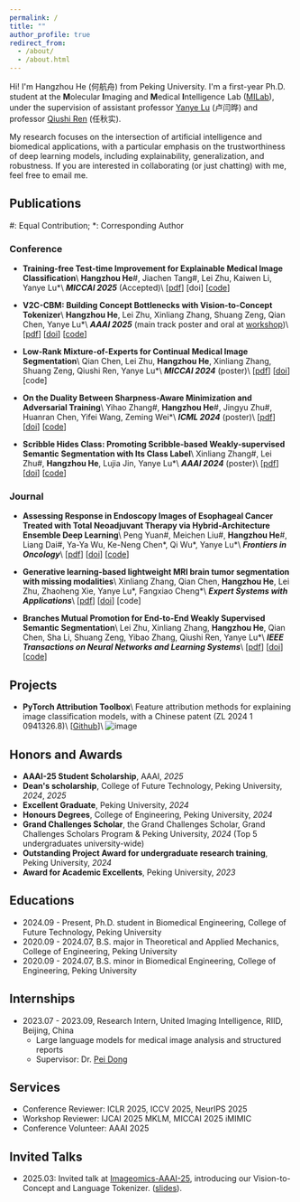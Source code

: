 ```yaml
---
permalink: /
title: ""
author_profile: true
redirect_from: 
  - /about/
  - /about.html
---
```


Hi! I'm Hangzhou He (<font face=STKaiti>何航舟</font>) from Peking University. I'm a first-year Ph.D. student at the **M**olecular **I**maging and **M**edical **I**ntelligence Lab ([MILab](https://wiki.milab.wiki/)), under the supervision of assistant professor [Yanye Lu](https://scholar.google.com/citations?hl=zh-CN&authuser=1&user=WSFToOMAAAAJ) (<font face=STKaiti>卢闫晔</font>) and professor [Qiushi Ren](https://scholar.google.com/citations?hl=zh-CN&authuser=1&user=7cOdUFgAAAAJ) (<font face=STKaiti>任秋实</font>).

My research focuses on the intersection of artificial intelligence and biomedical applications, with a particular emphasis on the trustworthiness of deep learning models, including explainability, generalization, and robustness. If you are interested in collaborating (or just chatting) with me, feel free to email me.

## Publications
\#: Equal Contribution; \*: Corresponding Author

### Conference
- **Training-free Test-time Improvement for Explainable Medical Image Classification**\\
**Hangzhou He**\#, Jiachen Tang\#, Lei Zhu, Kaiwen Li, Yanye Lu\*\\
**_MICCAI 2025_** (Accepted)\\
[[pdf](https://arxiv.org/abs/2506.18070)] [doi] [[code](https://github.com/riverback/TF-TTI-XMed)]

- **V2C-CBM: Building Concept Bottlenecks with Vision-to-Concept Tokenizer**\\
**Hangzhou He**, Lei Zhu, Xinliang Zhang, Shuang Zeng, Qian Chen, Yanye Lu\*\\
**_AAAI 2025_** (main track poster and oral at [workshop](https://github.com/riverback/riverback.github.io/blob/master/files/AAAI-25-Imageomics-slides-HangzhouHe.pdf))\\
[[pdf](https://arxiv.org/abs/2501.04975)] [[doi](https://doi.org/10.1609/aaai.v39i3.32352)] [[code](https://github.com/riverback/V2C-CBM)]

- **Low-Rank Mixture-of-Experts for Continual Medical Image Segmentation**\\
Qian Chen, Lei Zhu, **Hangzhou He**, Xinliang Zhang, Shuang Zeng, Qiushi Ren, Yanye Lu\*\\
**_MICCAI 2024_** (poster)\\
[[pdf](https://arxiv.org/pdf/2406.13583)] [[doi](https://doi.org/10.1007/978-3-031-72111-3_36)] [code]

- **On the Duality Between Sharpness-Aware Minimization and Adversarial Training**\\
Yihao Zhang\#, **Hangzhou He**\#, Jingyu Zhu\#, Huanran Chen, Yifei Wang, Zeming Wei\*\\
**_ICML 2024_** (poster)\\
[[pdf](https://arxiv.org/pdf/2402.15152.pdf)] [[doi](https://arxiv.org/abs/2402.15152)] [[code](https://github.com/weizeming/SAM_AT)]  

- **Scribble Hides Class: Promoting Scribble-based Weakly-supervised Semantic Segmentation with Its Class Label**\\
Xinliang Zhang\#, Lei Zhu\#, **Hangzhou He**, Lujia Jin, Yanye Lu\*\\
**_AAAI 2024_** (poster)\\
[[pdf](https://arxiv.org/pdf/2402.17555)] [[doi](https://doi.org/10.1609/aaai.v38i7.28563)] [[code](https://github.com/Zxl19990529/Class-driven-Scribble-Promotion-Network)]

### Journal
- **Assessing Response in Endoscopy Images of Esophageal Cancer Treated with Total Neoadjuvant Therapy via Hybrid-Architecture Ensemble Deep Learning**\\
Peng Yuan\#, Meichen Liu\#, **Hangzhou He**\#, Liang Dai\#, Ya-Ya Wu, Ke-Neng Chen\*, Qi Wu\*, Yanye Lu\*\\
**_Frontiers in Oncology_**\\
[[pdf](https://www.frontiersin.org/journals/oncology/articles/10.3389/fonc.2025.1590448/full)] [[doi](https://doi.org/10.3389/fonc.2025.1590448)] [[code](https://github.com/riverback/EC-HAENet)]

- **Generative learning-based lightweight MRI brain tumor segmentation with missing modalities**\\
Xinliang Zhang, Qian Chen, **Hangzhou He**, Lei Zhu, Zhaoheng Xie, Yanye Lu\*, Fangxiao Cheng\*\\
**_Expert Systems with Applications_**\\
[[pdf](https://doi.org/10.1016/j.eswa.2024.125478)] [[doi](https://doi.org/10.1016/j.eswa.2024.125478)] [code]

- **Branches Mutual Promotion for End-to-End Weakly Supervised Semantic Segmentation**\\
Lei Zhu, Xinliang Zhang, **Hangzhou He**, Qian Chen, Sha Li, Shuang Zeng, Yibao Zhang, Qiushi Ren, Yanye Lu\*\\
**_IEEE Transactions on Neural Networks and Learning Systems_**\\
[[pdf](https://arxiv.org/pdf/2308.04949)] [[doi](https://doi.org/10.1109/TNNLS.2024.3467132)] [[code](https://github.com/zh460045050/BMP-WSSS)]

## Projects
- **PyTorch Attribution Toolbox**\\
  Feature attribution methods for explaining image classification models, with a Chinese patent (ZL 2024 1 0941326.8)\\
  [[Github](https://github.com/riverback/pytorch_attribution)]\\
  ![image](https://riverback.github.io/images/pytorch_attribution.png)

## Honors and Awards
- **AAAI-25 Student Scholarship**, AAAI, *2025*
- **Dean's scholarship**, College of Future Technology, Peking University, *2024*, *2025*
- **Excellent Graduate**, Peking University, *2024*
- **Honours Degrees**, College of Engineering, Peking University, *2024*
- **Grand Challenges Scholar**, the Grand Challenges Scholar, Grand Challenges Scholars Program & Peking University, *2024* (Top 5 undergraduates university-wide)
- **Outstanding Project Award for undergraduate research training**, Peking University, *2024*
- **Award for Academic Excellents**, Peking University, *2023*

## Educations
- 2024.09 - Present, Ph.D. student in Biomedical Engineering, College of Future Technology, Peking University
- 2020.09 - 2024.07, B.S. major in Theoretical and Applied Mechanics, College of Engineering, Peking University
- 2020.09 - 2024.07, B.S. minor in Biomedical Engineering, College of Engineering, Peking University

## Internships
- 2023.07 - 2023.09, Research Intern, United Imaging Intelligence, RIID, Beijing, China
  - Large language models for medical image analysis and structured reports
  - Supervisor: Dr. [Pei Dong](https://bme.shanghaitech.edu.cn/2021/0205/c10250a89895/page.htm)

## Services
- Conference Reviewer: ICLR 2025, ICCV 2025, NeurIPS 2025
- Workshop Reviewer: IJCAI 2025 MKLM, MICCAI 2025 iMIMIC
- Conference Volunteer: AAAI 2025

## Invited Talks
- 2025.03: Invited talk at [Imageomics-AAAI-25](https://sites.google.com/view/imageomics-aaai-25), introducing our Vision-to-Concept and Language Tokenizer. ([slides](https://github.com/riverback/riverback.github.io/blob/master/files/AAAI-25-Imageomics-slides-HangzhouHe.pdf)).